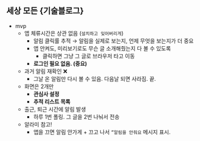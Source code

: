 ## 세상 모든 {기술블로그}
- mvp
    - 앱 체류시간은 상관 없음 (`설치하고 잊어버리게`)
        - 알림 클릭률 추적 → 알림을 실제로 보는지, 언제 무엇을 보는지가 더 중요
        - 앱 안켜도, 미리보기로도 무슨 글 소개해줬는지 다 볼 수 있도록
            - 클릭하면 그냥 그 글로 브라우저 타고 이동
        - **로그인 필요 없음. (중요)**
    - 과거 알림 재확인 ❌
        - 그날 온 알림만 다시 볼 수 있음. 다음날 되면 사라짐. 끝.
    - 화면은 2개만
        - **관심사 설정**
        - **추적 리스트 목록**
    - 출근, 퇴근 시간에 알림 발생
        - 하루 1번 폴링. 그 글을 2번 나눠서 전송
    - 알라미 참고!
        - 앱을 끄면 알림 안가게 + 끄고 나서 `“알림을 안줘요` 메시지 표시.
